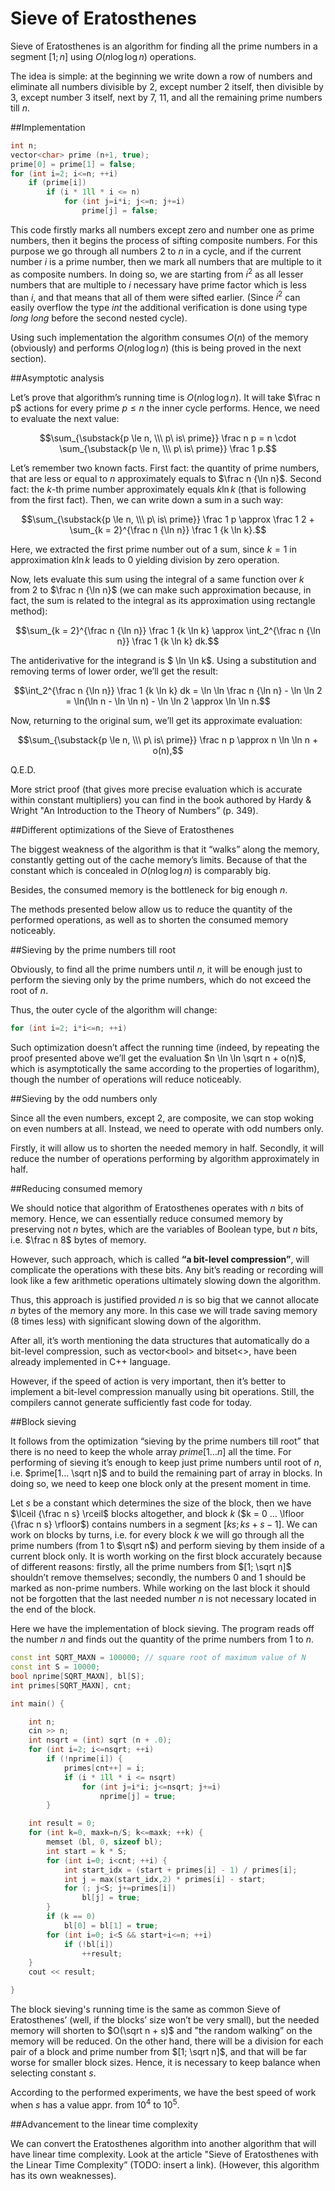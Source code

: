 <!--?title Sieve of Eratosthenes -->

# Sieve of Eratosthenes

Sieve of Eratosthenes is an algorithm for finding all the prime numbers in a segment $[1;n]$ using $O(n \log \log n)$ operations.

The idea is simple: at the beginning we write down a row of numbers and eliminate all numbers divisible by 2, except number 2 itself,  then divisible by 3, except number 3 itself, next by 7, 11, and all the remaining prime numbers till $n$.

##Implementation

````cpp
int n;
vector<char> prime (n+1, true);
prime[0] = prime[1] = false;
for (int i=2; i<=n; ++i)
    if (prime[i])
        if (i * 1ll * i <= n)
            for (int j=i*i; j<=n; j+=i)
                prime[j] = false;
````

This code firstly marks all numbers except zero and number one as prime numbers, then it begins the process of sifting composite numbers. For this purpose we go through all numbers $2$ to $n$ in a cycle, and if the current number $i$ is a prime number, then we mark all numbers that are multiple to it as composite numbers.
In doing so, we are starting from $i^2$ as all lesser numbers that are multiple to $i$ necessary have prime factor which is less than $i$, and that means that all of them were sifted earlier. (Since $i^2$ can easily overflow the type $int$ the additional verification is done using type $long \ long$ before the second nested cycle).

Using such implementation the algorithm consumes $O(n)$ of the memory (obviously) and performs $O(n \log \log n)$ (this is being proved in the next section).

##Asymptotic analysis

Let’s prove that algorithm’s running time is $O(n \log \log n)$. It will take $\frac n p$ actions for every prime $p \le n$ the inner cycle performs. Hence, we need to evaluate the next value:

$$\sum_{\substack{p \le n, \\\ p\ is\ prime}} \frac n p = n \cdot \sum_{\substack{p \le n, \\\ p\ is\ prime}} \frac 1 p.$$

Let’s remember two known facts. First fact: the quantity of prime numbers, that are less or equal to $n$ approximately equals to $\frac n {\ln n}$. Second fact: the $k$-th prime number approximately equals $k \ln k$ (that is following from the first fact). Then, we can write down a sum in a such way:

$$\sum_{\substack{p \le n, \\\ p\ is\ prime}} \frac 1 p \approx \frac 1 2 + \sum_{k = 2}^{\frac n {\ln n}} \frac 1 {k \ln k}.$$

Here, we extracted the first prime number out of a sum, since $k = 1$ in approximation $k \ln k$  leads to $0$ yielding division by zero operation.

Now, lets evaluate this sum using the integral of a same function over $k$ from $2$ to $\frac n {\ln n}$ (we can make such approximation because, in fact, the sum is related to the integral as its approximation using rectangle method):

$$\sum_{k = 2}^{\frac n {\ln n}} \frac 1 {k \ln k} \approx \int_2^{\frac n {\ln n}} \frac 1 {k \ln k} dk.$$

The antiderivative for the integrand is  $ \ln \ln k$. Using a substitution and removing terms of lower order, we’ll get the result:

$$\int_2^{\frac n {\ln n}} \frac 1 {k \ln k} dk = \ln \ln \frac n {\ln n} - \ln \ln 2 = \ln(\ln n - \ln \ln n) - \ln \ln 2 \approx \ln \ln n.$$

Now, returning to the original sum, we’ll get its approximate evaluation:

$$\sum_{\substack{p \le n, \\\ p\ is\ prime}} \frac n p \approx n \ln \ln n + o(n),$$

Q.E.D.

More strict proof (that gives more precise evaluation which is accurate within constant multipliers) you can find in the book authored by Hardy & Wright "An Introduction to the Theory of Numbers” (p. 349).

##Different optimizations of the Sieve of Eratosthenes

The biggest weakness of the algorithm is that it “walks” along the memory, constantly getting out of the cache memory’s limits. Because of that the constant which is concealed in $O(n \log \log n)$ is comparably big.

Besides, the consumed memory is the bottleneck for big enough $n$.

The methods presented below allow us to reduce the quantity of the performed operations, as well as to shorten the consumed memory noticeably.

##Sieving by the prime numbers till root

Obviously, to find all the prime numbers until $n$, it will be enough just to perform the sieving only by the prime numbers, which do not exceed the root of $n$.

Thus, the outer cycle of the algorithm will change:

````cpp
for (int i=2; i*i<=n; ++i)
````

Such optimization doesn’t affect the running time (indeed, by repeating the proof presented above we’ll get the evaluation         $n \ln \ln \sqrt n + o(n)$, which is asymptotically the same according to the properties of logarithm), though the number of operations will reduce noticeably.

##Sieving by the odd numbers only

Since all the even numbers, except $2$, are composite, we can stop woking on even numbers at all. Instead, we need to operate with odd numbers only.

Firstly, it will allow us to shorten the needed memory in half. Secondly, it will reduce the number of operations performing by algorithm approximately in half.

##Reducing consumed memory

We should notice that algorithm of Eratosthenes operates with $n$ bits of memory. Hence, we can essentially reduce consumed memory by preserving not $n$ bytes, which are the variables of Boolean type, but $n$ bits, i.e. $\frac n 8$ bytes of memory.

However, such approach, which is called **“a bit-level compression”**, will complicate the operations with these bits. Any bit’s reading or recording will look like a few arithmetic operations ultimately slowing down the algorithm.

Thus, this approach is justified provided $n$ is so big that we cannot allocate $n$ bytes of the memory any more. In this case we will trade saving memory ($8$ times less) with significant slowing down of the algorithm.

After all, it’s worth mentioning the data structures that automatically do a bit-level compression, such as vector<bool\> and bitset<\>, have been already implemented in C++ language.

However, if the speed of action is very important, then it’s better to implement a bit-level compression manually using bit operations. Still, the compilers cannot generate sufficiently fast code for today.

##Block sieving

It follows from the optimization “sieving by the prime numbers till root” that there is no need to keep the whole array $prime[1…n]$ all the time. For performing of sieving  it’s enough to keep just prime numbers until root of $n$, i.e. $prime[1… \sqrt n]$ and to build the remaining part of array in blocks. In doing so, we need to keep one block only at the present moment in time.

Let $s$ be a constant which determines the size of the block, then we have $\lceil {\frac n s} \rceil$ blocks altogether, and block $k$ ($k = 0 … \lfloor {\frac n s} \rfloor$) contains numbers in a segment $[ks; ks + s - 1]$.  We can work on blocks by turns, i.e. for every block $k$ we will go through all the prime numbers (from $1$ to $\sqrt n$) and perform sieving by them inside of a current block only. It is worth working on the first block accurately because of different reasons: firstly, all the prime numbers from $[1; \sqrt n]$  shouldn’t remove themselves; secondly, the numbers $0$ and $1$ should be marked as non-prime numbers. While working on the last block it should not be forgotten that the last needed number $n$ is not necessary located in the end of the block.

Here we have the implementation of block sieving. The program reads off the number $n$ and finds out the quantity of the prime numbers from $1$ to $n$.

````cpp
const int SQRT_MAXN = 100000; // square root of maximum value of N
const int S = 10000;
bool nprime[SQRT_MAXN], bl[S];
int primes[SQRT_MAXN], cnt;

int main() {

    int n;
    cin >> n;
    int nsqrt = (int) sqrt (n + .0);
    for (int i=2; i<=nsqrt; ++i)
        if (!nprime[i]) {
            primes[cnt++] = i;
            if (i * 1ll * i <= nsqrt)
                for (int j=i*i; j<=nsqrt; j+=i)
                    nprime[j] = true;
        }

    int result = 0;
    for (int k=0, maxk=n/S; k<=maxk; ++k) {
        memset (bl, 0, sizeof bl);
        int start = k * S;
        for (int i=0; i<cnt; ++i) {
            int start_idx = (start + primes[i] - 1) / primes[i];
            int j = max(start_idx,2) * primes[i] - start;
            for (; j<S; j+=primes[i])
                bl[j] = true;
        }
        if (k == 0)
            bl[0] = bl[1] = true;
        for (int i=0; i<S && start+i<=n; ++i)
            if (!bl[i])
                ++result;
    }
    cout << result;

}
````

The block sieving's running time is the same as common Sieve of Eratosthenes’ (well, if the blocks’ size won’t be very small), but the needed memory will shorten to $O(\sqrt n + s)$ and "the random walking” on the memory will be reduced. On the other hand, there will be a division for each pair of a block and prime number from $[1; \sqrt n]$, and that will be far worse for smaller block sizes. Hence, it is necessary to keep balance when selecting constant $s$.

According to the performed experiments, we have the best speed of work when $s$ has a value appr. from $10^4$ to $10^5$.

##Advancement to the linear time complexity

We can convert the Eratosthenes algorithm into another algorithm that will have linear time complexity. Look at the article "Sieve of Eratosthenes with the Linear Time Complexity” (TODO: insert a link). (However, this algorithm has its own weaknesses).
